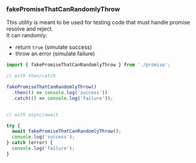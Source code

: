 ### fakePromiseThatCanRandomlyThrow

This utility is meant to be used for testing code that must handle promise resolve and reject.  
It can randomly:
- return `true` (simulate success)
- throw an error (simulate failure)

```ts
import { fakePromiseThatCanRandomlyThrow } from './promise';

// with then/catch

fakePromiseThatCanRandomlyThrow()
  .then(() => console.log('success'))
  .catch(() => console.log('failure'));


// with async/await

try {
  await fakePromiseThatCanRandomlyThrow();
  console.log('success');
} catch (error) {
  console.log('failure');
}
```